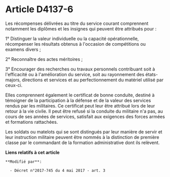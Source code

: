 # Article D4137-6

Les récompenses délivrées au titre du service courant comprennent notamment les diplômes et les insignes qui peuvent être
attribués pour :

1° Distinguer la valeur individuelle ou la capacité opérationnelle, récompenser les résultats obtenus à l'occasion de
compétitions ou examens divers ;

2° Reconnaître des actes méritoires ;

3° Encourager des recherches ou travaux personnels contribuant soit à l'efficacité ou à l'amélioration du service, soit au
rayonnement des états-majors, directions et services et au perfectionnement du matériel utilisé par ceux-ci.

Elles comprennent également le certificat de bonne conduite, destiné à témoigner de la participation à la défense et de la
valeur des services rendus par les militaires. Ce certificat peut leur être attribué lors de leur retour à la vie civile. Il
peut être refusé si la conduite du militaire n'a pas, au cours de ses années de services, satisfait aux exigences des forces
armées et formations rattachées.

Les soldats ou matelots qui se sont distingués par leur manière de servir et leur instruction militaire peuvent être nommés à
la distinction de première classe par le commandant de la formation administrative dont ils relèvent.

**Liens relatifs à cet article**

	**Modifié par**:

	  - Décret n°2017-745 du 4 mai 2017 - art. 3
